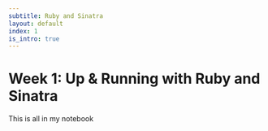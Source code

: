 ```yaml
---
subtitle: Ruby and Sinatra
layout: default
index: 1
is_intro: true
---
```


# Week 1: Up & Running with Ruby and Sinatra

This is all in my notebook
